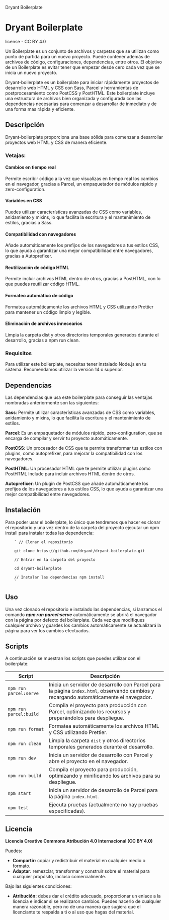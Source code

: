 Dryant Boilerplate

# Dryant Boilerplate

license - CC BY 4.0

Un Boilerplate es un conjunto de archivos y carpetas que se utilizan como punto de partida para un nuevo proyecto. Puede contener además de archivos de código, configuraciones, dependencias, entre otros. El objetivo de un Boilerplate es evitar tener que empezar desde cero cada vez que se inicia un nuevo proyecto.

Dryant-boilerplate es un boilerplate para iniciar rápidamente proyectos de desarrollo web HTML y CSS con Sass, Parcel y herramientas de postprocesamiento como PostCSS y PostHTML. Este boilerplate incluye una estructura de archivos bien organizada y configurada con las dependencias necesarias para comenzar a desarrollar de inmediato y de una forma mas rápida y eficiente.

## Descripción

Dryant-boilerplate proporciona una base sólida para comenzar a desarrollar proyectos web HTML y CSS de manera eficiente.

### Vetajas:

#### Cambios en tiempo real

Permite escribir código a la vez que visualizas en tiempo real los cambios en el navegador, gracias a Parcel, un empaquetador de módulos rápido y zero-configuration.

#### Variables en CSS

Puedes utilizar características avanzadas de CSS como variables, anidamiento y mixins, lo que facilita la escritura y el mantenimiento de estilos, gracias a Sass.

#### Compatibilidad con navegadores

Añade automáticamente los prefijos de los navegadores a tus estilos CSS, lo que ayuda a garantizar una mejor compatibilidad entre navegadores, gracias a Autoprefixer.

#### Reutilización de código HTML

Permite incluir archivos HTML dentro de otros, gracias a PostHTML, con lo que puedes reutilizar código HTML.

#### Formateo automático de código

Formatea automáticamente los archivos HTML y CSS utilizando Prettier para mantener un código limpio y legible.

#### Eliminación de archivos innecearios

Limpia la carpeta dist y otros directorios temporales generados durante el desarrollo, gracias a npm run clean.

### Requisitos

Para utilizar este boilerplate, necesitas tener instalado Node.js en tu sistema. Recomendamos utilizar la versión 14 o superior.

## Dependencias

Las dependencias que usa este boilerplate para conseguir las ventajas nombradas anteriormente son las siguientes:

**Sass**: Permite utilizar características avanzadas de CSS como variables, anidamiento y mixins, lo que facilita la escritura y el mantenimiento de estilos.

**Parcel**: Es un empaquetador de módulos rápido, zero-configuration, que se encarga de compilar y servir tu proyecto automáticamente.

**PostCSS**: Un procesador de CSS que te permite transformar tus estilos con plugins, como autoprefixer, para mejorar la compatibilidad con los navegadores.

**PostHTML**: Un procesador HTML que te permite utilizar plugins como PostHTML Include para incluir archivos HTML dentro de otros.

**Autoprefixer**: Un plugin de PostCSS que añade automáticamente los prefijos de los navegadores a tus estilos CSS, lo que ayuda a garantizar una mejor compatibilidad entre navegadores.

## Instalación

Para poder usar el boilerplate, lo único que tendremos que hacer es clonar el repositorio y una vez dentro de la carpeta del proyecto ejecutar un npm install para instalar todas las dependencia:

        ` // Clonar el repositorio

        git clone https://github.com/dryant/dryant-boilerplate.git

        // Entrar en la carpeta del proyecto

        cd dryant-boilerplate

        // Instalar las dependencias npm install
        `

## Uso

Una vez clonado el repositorio e instalado las dependencias, si lanzamos el comando _**npm run parcel:serve**_ automáticamente se abrirá el navegador con la página por defecto del boilerplate. Cada vez que modifiques cualquier archivo y guardes los cambios automáticamente se actualizará la página para ver los cambios efectuados.

## Scripts

A continuación se muestran los scripts que puedes utilizar con el boilerplate:

| Script                 | Descripción                                                                                                                            |
| ---------------------- | -------------------------------------------------------------------------------------------------------------------------------------- |
| `npm run parcel:serve` | Inicia un servidor de desarrollo con Parcel para la página `index.html`, observando cambios y recargando automáticamente el navegador. |
| `npm run parcel:build` | Compila el proyecto para producción con Parcel, optimizando los recursos y preparándolos para despliegue.                              |
| `npm run format`       | Formatea automáticamente los archivos HTML y CSS utilizando Prettier.                                                                  |
| `npm run clean`        | Limpia la carpeta `dist` y otros directorios temporales generados durante el desarrollo.                                               |
| `npm run dev`          | Inicia un servidor de desarrollo con Parcel y abre el proyecto en el navegador.                                                        |
| `npm run build`        | Compila el proyecto para producción, optimizando y minificando los archivos para su despliegue.                                        |
| `npm start`            | Inicia un servidor de desarrollo de Parcel para la página `index.html`.                                                                |
| `npm test`             | Ejecuta pruebas (actualmente no hay pruebas especificadas).                                                                            |

## Licencia

**Licencia Creative Commons Atribución 4.0 Internacional (CC BY 4.0)**

Puedes:

- **Compartir:** copiar y redistribuir el material en cualquier medio o formato.
- **Adaptar:** remezclar, transformar y construir sobre el material para cualquier propósito, incluso comercialmente.

Bajo las siguientes condiciones:

- **Atribución:** debes dar el crédito adecuado, proporcionar un enlace a la licencia e indicar si se realizaron cambios. Puedes hacerlo de cualquier manera razonable, pero no de una manera que sugiera que el licenciante te respalda a ti o al uso que hagas del material.

